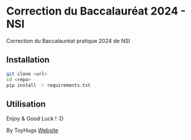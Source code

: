 # Correction du Baccalauréat 2024 - NSI
Correction du Baccalauréat pratique 2024 de NSI

## Installation
```bash
git clone <url>
cd <repo>
pip install -r requirements.txt
```

## Utilisation

Enjoy & Good Luck ! :D

By ToyHugs
[Website](https://toyhugs.fr)